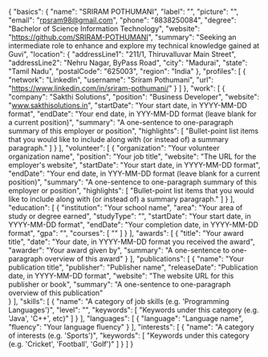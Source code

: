 {
  "basics": {
    "name": "SRIRAM POTHUMANI",
    "label": "",
    "picture": "",
    "email": "rpsram98@gmail.com",
    "phone": "8838250084",
    "degree": "Bachelor of Science Information Technology",
    "website": "https://github.com/SRIRAM-POTHUMANI",
    "summary": "Seeking an intermediate role to enhance and explore my technical knowledge gained at Guvi",
    "location": {
      "addressLine1": "211/1, Thiruvalluvar Main Street",
      "addressLine2": "Nehru Nagar, ByPass Road",
      "city": "Madurai",
      "state": "Tamil Nadu",
      "postalCode": "625003",
      "region": "India"
    },
    "profiles": [
      {
        "network": "LinkedIn",
        "username": "Sriram Pothumani",
        "url": "https://www.linkedin.com/in/sriram-pothumani/"
      }
    ]
  },
  "work": [
    {
      "company": "Sakthi Solutions",
      "position": "Business Developer",
      "website": "www.sakthisolutions.in",
      "startDate": "Your start date, in YYYY-MM-DD format",
      "endDate": "Your end date, in YYY-MM-DD format (leave blank for a current position)",
      "summary": "A one-sentence to one-paragraph summary of this employer or position",
      "highlights": [
        "Bullet-point list items that you would like to include along with (or instead of) a summary paragraph."
      ]
    }
  ],
  "volunteer": [
    {
      "organization": "Your volunteer organization name",
      "position": "Your job title",
      "website": "The URL for the employer's website",
      "startDate": "Your start date, in YYYY-MM-DD format",
      "endDate": "Your end date, in YYY-MM-DD format (leave blank for a current position)",
      "summary": "A one-sentence to one-paragraph summary of this employer or position",
      "highlights": [
        "Bullet-point list items that you would like to include along with (or instead of) a summary paragraph."
      ]
    }
  ],
  "education": [
    {
      "institution": "Your school name",
      "area": "Your area of study or degree earned",
      "studyType": "",
      "startDate": "Your start date, in YYYY-MM-DD format",
      "endDate": "Your completion date, in YYYY-MM-DD format",
      "gpa": "",
      "courses": [
        ""
      ]
    }
  ],
  "awards": [
    {
      "title": "Your award title",
      "date": "Your date, in YYYY-MM-DD format you received the award",
      "awarder": "Your award given by",
      "summary": "A one-sentence to one-paragraph overview of this award"
    }
  ],
  "publications": [
    {
      "name": "Your publication title",
      "publisher": "Publisher name",
      "releaseDate": "Publication date, in YYYY-MM-DD format",
      "website": "The website URL for this publisher or book",
      "summary": "A one-sentence to one-paragraph overview of this publication"      
    }
  ],
  "skills": [
    {
      "name": "A category of job skills (e.g. 'Programming Languages')",
      "level": "",
      "keywords": [
        "Keywords under this category (e.g. 'Java', 'C++', etc)"
      ]
    }
  ],
  "languages": [
    {
      "language": "Language name",
      "fluency": "Your language fluency"
    }
  ],
  "interests": [
    {
      "name": "A category of interests (e.g. 'Sports')",
      "keywords": [
        "Keywords under this category (e.g. 'Cricket', 'Football', 'Golf')"
      ]
    }
  ]
}
